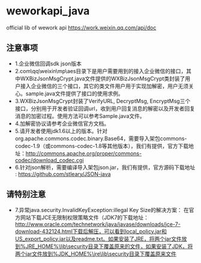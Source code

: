 # weworkapi_java
official lib of wework api https://work.weixin.qq.com/api/doc

## 注意事项
* 1.企业微信回调sdk json版本
* 2.com\qq\weixin\mp\aes目录下是用户需要用到的接入企业微信的接口，其中WXBizJsonMsgCrypt.java文件提供的WXBizJsonMsgCrypt类封装了用户接入企业微信的三个接口，其它的类文件用户用于实现加解密，用户无须关心。sample.java文件提供了接口的使用求例。
* 3.WXBizJsonMsgCrypt封装了VerifyURL, DecryptMsg, EncryptMsg三个接口，分别用于开发者验证回调url，收到用户回复消息的解密以及开发者回复消息的加密过程。使用方法可以参考Sample.java文件。
* 4.加解密协议请参考企业微信官方文档。
* 5.请开发者使用jdk1.6以上的版本。针对org.apache.commons.codec.binary.Base64，需要导入架包commons-codec-1.9（或commons-codec-1.8等其他版本），我们有提供，官方下载地址：http://commons.apache.org/proper/commons-codec/download_codec.cgi
* 6.针对json解析，需要编译导入架包json.jar，我们有提供，官方源码下载地址 : https://github.com/stleary/JSON-java

## ******请特别注意******
* 7.异常java.security.InvalidKeyException:illegal Key Size的解决方案：
在官方网站下载JCE无限制权限策略文件（JDK7的下载地址：
http://www.oracle.com/technetwork/java/javase/downloads/jce-7-download-432124.html下载后解压，可以看到local_policy.jar和US_export_policy.jar以及readme.txt。如果安装了JRE，将两个jar文件放到%JRE_HOME%\lib\security目录下覆盖原来的文件，如果安装了JDK，将两个jar文件放到%JDK_HOME%\jre\lib\security目录下覆盖原来文件
